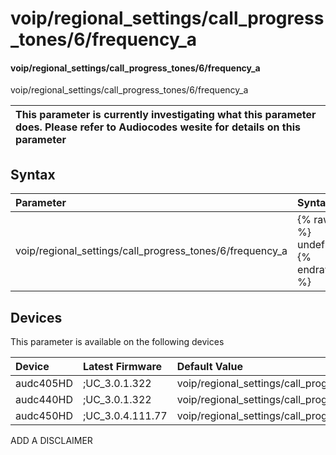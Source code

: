 ﻿---
description: voip/regional_settings/call_progress_tones/6/frequency_a
search: false
---

# voip/regional_settings/call_progress_tones/6/frequency_a

#### voip/regional_settings/call_progress_tones/6/frequency_a

voip/regional_settings/call_progress_tones/6/frequency_a


| This parameter is currently investigating what this parameter does. Please refer to Audiocodes wesite for details on this parameter | 
| :--- |

## Syntax
| Parameter | Syntax |
| :--- | :--- |
|voip/regional_settings/call_progress_tones/6/frequency_a | {% raw %} undefined {% endraw %}|

## Devices
This parameter is available on the following devices

| Device | Latest Firmware | Default Value |
|:---|:---|:---|
| audc405HD | ;UC_3.0.1.322 | voip/regional_settings/call_progress_tones/6/frequency_a=440 
| audc440HD | ;UC_3.0.1.322 | voip/regional_settings/call_progress_tones/6/frequency_a=440 
| audc450HD | ;UC_3.0.4.111.77 | voip/regional_settings/call_progress_tones/6/frequency_a=440 

ADD A DISCLAIMER
